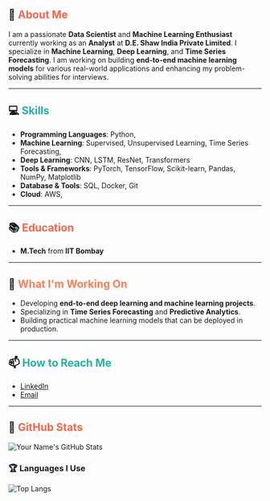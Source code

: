 

## 🚀 <span style="color: #ff6347;">About Me</span>
I am a passionate **Data Scientist** and **Machine Learning Enthusiast** currently working as an **Analyst** at **D.E. Shaw India Private Limited**. I specialize in **Machine Learning**, **Deep Learning**, and **Time Series Forecasting**. I am working on building **end-to-end machine learning models** for various real-world applications and enhancing my problem-solving abilities for interviews.

---

## 💻 <span style="color: #20b2aa;">Skills</span> 
- **Programming Languages**: Python, 
- **Machine Learning**: Supervised, Unsupervised Learning, Time Series Forecasting,
- **Deep Learning**: CNN, LSTM, ResNet, Transformers
- **Tools & Frameworks**: PyTorch, TensorFlow, Scikit-learn, Pandas, NumPy, Matplotlib
- **Database & Tools**: SQL, Docker, Git
- **Cloud**: AWS,

---

## 📚 <span style="color: #ff6347;">Education</span>
- **M.Tech**  from **IIT Bombay**

---

## 🚀 <span style="color: #ff7f50;">What I'm Working On</span>
- Developing **end-to-end deep learning and machine learning projects**.
- Specializing in **Time Series Forecasting** and **Predictive Analytics**.
- Building practical machine learning models that can be deployed in production.

---

## 📫 <span style="color: #20b2aa;">How to Reach Me</span>
- [LinkedIn](https://www.linkedin.com/in/your-profile](https://www.linkedin.com/in/uday-g-r/))
- [Email](mailto:udaybhaskar717@gmail.com)

---

## 🎯 <span style="color: #ff6347;">GitHub Stats</span>
![Your Name's GitHub Stats](https://github-readme-stats.vercel.app/api?username=udaybhaskar717&show_icons=true&hide_title=true&hide=prs&count_private=true&theme=radical)

<!-- Show off your languages -->
### 🏆 Languages I Use
![Top Langs](https://github-readme-stats.vercel.app/api/top-langs/?username=udaybhaskar717&langs_count=8&layout=compact&theme=radical)
